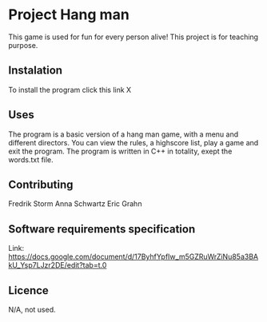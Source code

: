 # Project Hang man

This game is used for fun for every person alive! This project is for teaching purpose.

## Instalation
To install the program click this link X

## Uses
The program is a basic version of a hang man game, with a menu and different directors. You can view the rules, a highscore list, play a game and exit the program. 
The program is written in C++ in totality, exept the words.txt file. 

## Contributing
Fredrik Storm
Anna Schwartz 
Eric Grahn
## Software requirements specification
Link: https://docs.google.com/document/d/17ByhfYpfIw_m5GZRuWrZiNu85a3BAkU_Ysp7LJzr2DE/edit?tab=t.0
## Licence
N/A, not used.

